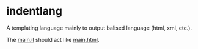 # indentlang

A templating language mainly  to output balised language (html, xml, etc.). 

The [main.il](exemple/main.il) should act like [main.html](https://github.com/dvaumoron/puzzleweb/blob/main/templates/main.html).
